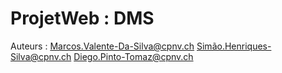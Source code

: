 # ProjetWeb : DMS
Auteurs : Marcos.Valente-Da-Silva@cpnv.ch
          Simão.Henriques-Silva@cpnv.ch
          Diego.Pinto-Tomaz@cpnv.ch
